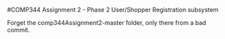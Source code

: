#COMP344 Assignment 2 - Phase 2
User/Shopper Registration subsystem

Forget the comp344Assignment2-master folder, only there from a bad commit.
